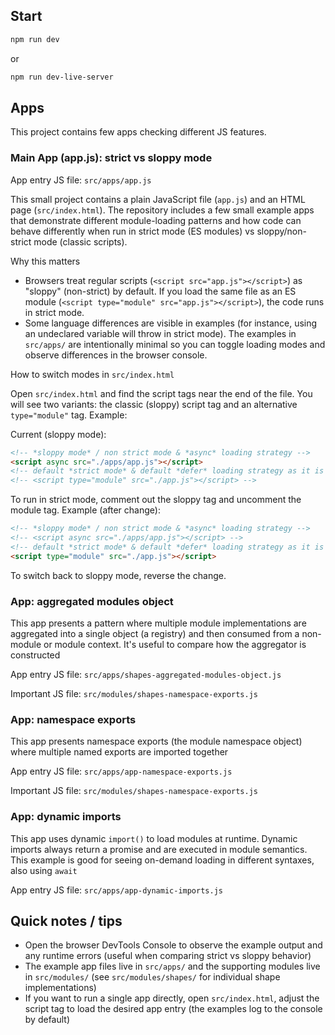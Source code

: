 ## Start

```bash
npm run dev
```
or
```bash
npm run dev-live-server
```

## Apps

This project contains few apps checking different JS features.

### Main App (app.js): strict vs sloppy mode

App entry JS file: `src/apps/app.js`

This small project contains a plain JavaScript file (`app.js`) and an HTML page (`src/index.html`). The repository includes a few small example apps that demonstrate different module-loading patterns and how code can behave differently when run in strict mode (ES modules) vs sloppy/non-strict mode (classic scripts).

Why this matters

- Browsers treat regular scripts (`<script src="app.js"></script>`) as "sloppy" (non-strict) by default. If you load the same file as an ES module (`<script type="module" src="app.js"></script>`), the code runs in strict mode.
- Some language differences are visible in examples (for instance, using an undeclared variable will throw in strict mode). The examples in `src/apps/` are intentionally minimal so you can toggle loading modes and observe differences in the browser console.

How to switch modes in `src/index.html`

Open `src/index.html` and find the script tags near the end of the file. You will see two variants: the classic (sloppy) script tag and an alternative `type="module"` tag. Example:

Current (sloppy mode):

```html
<!-- *sloppy mode* / non strict mode & *async* loading strategy -->
<script async src="./apps/app.js"></script>
<!-- default *strict mode* & default *defer* loading strategy as it is *module* -->
<!-- <script type="module" src="./app.js"></script> -->
```

To run in strict mode, comment out the sloppy tag and uncomment the module tag. Example (after change):

```html
<!-- *sloppy mode* / non strict mode & *async* loading strategy -->
<!-- <script async src="./apps/app.js"></script> -->
<!-- default *strict mode* & default *defer* loading strategy as it is *module* -->
<script type="module" src="./app.js"></script>
```

To switch back to sloppy mode, reverse the change.

### App: aggregated modules object

This app presents a pattern where multiple module implementations are aggregated into a single object (a registry) and then consumed from a non-module or module context. It's useful to compare how the aggregator is constructed 

App entry JS file: `src/apps/shapes-aggregated-modules-object.js`

Important JS file: `src/modules/shapes-namespace-exports.js`

### App: namespace exports

This app presents namespace exports (the module namespace object) where multiple named exports are imported together

App entry JS file: `src/apps/app-namespace-exports.js`

Important JS file: `src/modules/shapes-namespace-exports.js`

### App: dynamic imports

This app uses dynamic `import()` to load modules at runtime. Dynamic imports always return a promise and are executed in module semantics. This example is good for seeing on-demand loading in different syntaxes, also using `await`

App entry JS file: `src/apps/app-dynamic-imports.js`

## Quick notes / tips

- Open the browser DevTools Console to observe the example output and any runtime errors (useful when comparing strict vs sloppy behavior)
- The example app files live in `src/apps/` and the supporting modules live in `src/modules/` (see `src/modules/shapes/` for individual shape implementations)
- If you want to run a single app directly, open `src/index.html`, adjust the script tag to load the desired app entry (the examples log to the console by default)
